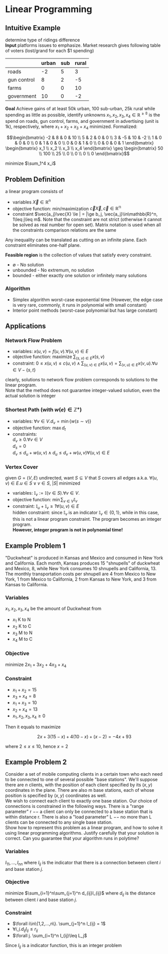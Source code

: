 # Linear Programming

## Intuitive Example
determine type of ridings difference  
**Input** platforms issues to emphasize. Market research gives following table of voters (lost/grand for each $1 spending)

| | urban       | sub | rural |
|---|-------------|-----|-------|
| roads       | -2  | 5     | 3  |
| gun control | 8   | 2     | -5 |
| farms       | 0   | 0     | 10 |
| government  | 10  | 0     | -2 |


**Goal** Achieve gains of at least 50k urban, 100 sub-urban, 25k rural while spending as little as possible, identify unknowns $x_1,x_2,x_3,x_4\in\mathbb{R^{\geq 0}}$ is the spend on roads, gun control, farms, and government in advertising (unit is 1k), respectively, where $x_1+x_2+x_3+x_4$ minimized. 
Formalized: 

$$\begin{bmatrix}
        -2 & 8 & 0 & 10 \\
        5 & 2 & 0 & 0 \\
        3 & -5 & 10 & -2 \\
        1 & 0 & 0 & 0 \\
        0 & 1 & 0 & 0 \\
        0 & 0 & 1 & 0 \\
        0 & 0 & 0 & 1
\end{bmatrix} \begin{bmatrix}
        x_1 \\
        x_2 \\
        x_3 \\
        x_4
\end{bmatrix} \geq 
\begin{bmatrix}
        50 \\
        100 \\
        25 \\
        0 \\ 0 \\ 0 \\ 0
\end{bmatrix}$$

minimize $\sum_1^4 x_i$


## Problem Definition
a linear program consists of 
 - variables $\vec{X}\in\mathbb{R}^n$
 - objective function: min/maximization $\vec{c}\vec{X},\vec{c}\in\mathbb{R^n}$
 - constraint $\vec{a_j}\vec{X} \le | = |\ge b_j, \vec{a_j}\in\mathbb{R}^n, 1\leq j\leq m$. Note that the constraint are not strict (otherwise it cannot be solved as real number for open set). Matrix notation is used when all the constraints comparison relations are the same

Any inequality can be translated as cutting on an infinite plane. Each constraint eliminates one-half plane. 

**Feasible region** is the collection of values that satisfy every constraint.
 - $\emptyset$ - No solution 
 - unbounded - No extremum, no solution
 - bounded - either exactly one solution or infinitely many solutions

### Algorithm 
- Simplex algorithm worst-case exponential time (However, the edge case is very rare, commonly, it runs in polynomial with small constant)
- Interior point methods (worst-case polynomial but has large constant)

## Applications

### Network Flow Problem
 - variables: $x(u,v) = f(u,v).\forall (u,v)\in E$
 - objective function: maximize $\sum_{(s,v)\in E} x(s,v)$
 - constraint: $0\leq x(u,v)\leq c(u,v)\land \sum_{(u,v)\in E}x(u,v)=\sum_{(v,u)\in E} x(v,u). \forall u\in V-\{s,t\}$
 
 clearly, solutions to network flow problem corresponds to solutions to the linear program.   
 Note that the method does not guarantee integer-valued solution, even the actual solution is integer
 
### Shortest Path (with $w(e)\in\mathbb{Z}^+$)
 - variables: $\forall v\in V. d_v=\min\{w(s\sim v)\}$
 - objective function: $\max d_t$
 - constraints:  
  $d_v\geq 0. \forall v\in V$  
  $d_s=0$  
  $d_v\leq d_u+w(u,v) \land d_u\leq d_v+w(u,v) \forall (u,v)\in E$
  
### Vertex Cover
given $G=(V,E)$ undirected, want $S\subseteq V$ that $S$ covers all edges a.k.a. $\forall (u,v)\in E. u\in S\lor v\in S$, $|S|$ minimized
 - variables: $\mathbb{I}_v:=\mathbb{I}(v\in S). \forall v\in V.$
 - objective function: $\min\sum_{v\in V}\mathbb{I}_v$
 - constraint: $\mathbb{I}_u + \mathbb{I}_v \geq 1 \forall (u,v)\in E$  
 hidden constraint: since $\mathbb{I}_v$ is an indicator $\mathbb{I}_v\in\{0,1\}$, while in this case, this is not a linear program constraint. The program becomes an integer program.  
 **However, integer program is not in polynomial time!**

## Example Problem 1
"Duckwheat" is produced in Kansas and Mexico and consumed in New York    and California. Each month, Kansas produces 15 "shnupells" of duckwheat    and Mexico, 8, while New York consumes 10 shnupells and California, 13.    The monthly transportation costs per shnupell are 4 from Mexico to New York, 1 from Mexico to California, 2 from Kansas to New York, and 3 from Kansas to California.

### Variables
$x_1,x_2,x_3,x_4$ be the amount of Duckwheat from 

 - $x_1$ K to N
 - $x_2$ K to C
 - $x_3$ M to N
 - $x_4$ M to C  
 
### Objective
minimize $2x_1 + 3x_2 + 4x_3 + x_4$

### Constraint
 - $x_1 + x_2 = 15$
 - $x_3+x_4 = 8$
 - $x_1 + x_3 = 10$
 - $x_2+ x_4 = 13$
 - $x_1,x_2,x_3,x_4 \geq 0$
 
Then it equals to maximize

$$2x + 3(15-x)+4(10-x)+(x-2)=-4x+93$$

where $2\leq x\leq 10$, hence $x=2$

## Example Problem 2
Consider a set of mobile computing clients in a certain town who each need to be connected to one of several possible "base stations". We'll suppose there are $n$ clients, with the position of each client specified by its $(x,y)$ coordinates in the plane. There are also m base stations, each of whose position is specified by $(x,y)$ coordinates as well.  
We wish to connect each client to exactly one base station. Our choice of connections is constrained in the following ways. There is a "range parameter" r −− a client can only be connected to a base station that is    within distance r. There is also a "load parameter" L −− no more than L clients can be connected to any single base station.   
Show how to represent this problem as a linear program, and how to solve    it using linear programming algorithms. Justify carefully that your    solution is correct. Can you guarantee that your algorithm runs in    polytime?

### Variables
$I_{11},...,I_{nn}$ where $I_{ij}$ is the indicator that there is a connection between client $i$ and base station $j$.  
### Objective 
minimize $\sum_{i=1}^n\sum_{j=1}^n d_{ij}I_{ij}$ where $d_{ij}$ is the distance between client $i$ and base station $j$.  
### Constraint 
- $\forall i\in\{1,2,...,n\}. \sum_{j=1}^n I_{ij} = 1$
- $\forall i,j. d_{ij}I_{ij}\leq r_{ij}$
- $\forall j. \sum_{i=1}^n I_{ij}\leq L_j$

Since $I_{ij}$ is a indicator function, this is an integer problem

